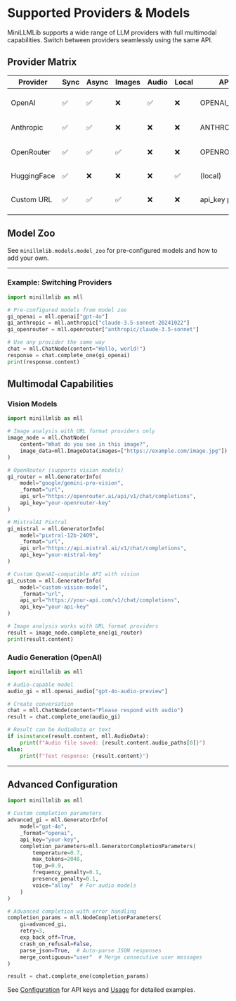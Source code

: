 # Supported Providers & Models

MiniLLMLib supports a wide range of LLM providers with full multimodal capabilities. Switch between providers seamlessly using the same API.

## Provider Matrix

| Provider    | Sync | Async | Images | Audio | Local | API Key/Env | Notes                       |
|-------------|------|-------|--------|-------|-------|-------------|-----------------------------|
| OpenAI      | ✅   | ✅    | ❌     | ✅    | ❌    | OPENAI_API_KEY | GPT-4o, audio generation   |
| Anthropic   | ✅   | ✅    | ❌     | ❌    | ❌    | ANTHROPIC_API_KEY | Claude 3.5 Sonnet         |
| OpenRouter  | ✅   | ✅    | ✅     | ❌    | ❌    | OPENROUTER_API_KEY | 100+ models, vision support |
| HuggingFace | ✅   | ❌    | ❌     | ❌    | ✅    | (local)        | Install `[huggingface]`   |
| Custom URL  | ✅   | ✅    | ✅     | ❌    | ❌    | api_key param  | OpenAI-compatible APIs    |

## Model Zoo

See `minillmlib.models.model_zoo` for pre-configured models and how to add your own.

---

### Example: Switching Providers

```python
import minillmlib as mll

# Pre-configured models from model zoo
gi_openai = mll.openai["gpt-4o"]
gi_anthropic = mll.anthropic["claude-3.5-sonnet-20241022"]
gi_openrouter = mll.openrouter["anthropic/claude-3.5-sonnet"]

# Use any provider the same way
chat = mll.ChatNode(content="Hello, world!")
response = chat.complete_one(gi_openai)
print(response.content)
```

## Multimodal Capabilities

### Vision Models

```python
import minillmlib as mll

# Image analysis with URL format providers only
image_node = mll.ChatNode(
    content="What do you see in this image?",
    image_data=mll.ImageData(images=["https://example.com/image.jpg"])
)

# OpenRouter (supports vision models)
gi_router = mll.GeneratorInfo(
    model="google/gemini-pro-vision",
    _format="url",
    api_url="https://openrouter.ai/api/v1/chat/completions",
    api_key="your-openrouter-key"
)

# MistralAI Pixtral
gi_mistral = mll.GeneratorInfo(
    model="pixtral-12b-2409",
    _format="url",
    api_url="https://api.mistral.ai/v1/chat/completions",
    api_key="your-mistral-key"
)

# Custom OpenAI-compatible API with vision
gi_custom = mll.GeneratorInfo(
    model="custom-vision-model",
    _format="url",
    api_url="https://your-api.com/v1/chat/completions",
    api_key="your-api-key"
)

# Image analysis works with URL format providers
result = image_node.complete_one(gi_router)
print(result.content)
```

### Audio Generation (OpenAI)

```python
import minillmlib as mll

# Audio-capable model
audio_gi = mll.openai_audio["gpt-4o-audio-preview"]

# Create conversation
chat = mll.ChatNode(content="Please respond with audio")
result = chat.complete_one(audio_gi)

# Result can be AudioData or text
if isinstance(result.content, mll.AudioData):
    print(f"Audio file saved: {result.content.audio_paths[0]}")
else:
    print(f"Text response: {result.content}")
```

---

## Advanced Configuration

```python
import minillmlib as mll

# Custom completion parameters
advanced_gi = mll.GeneratorInfo(
    model="gpt-4o",
    _format="openai",
    api_key="your-key",
    completion_parameters=mll.GeneratorCompletionParameters(
        temperature=0.7,
        max_tokens=2048,
        top_p=0.9,
        frequency_penalty=0.1,
        presence_penalty=0.1,
        voice="alloy"  # For audio models
    )
)

# Advanced completion with error handling
completion_params = mll.NodeCompletionParameters(
    gi=advanced_gi,
    retry=3,
    exp_back_off=True,
    crash_on_refusal=False,
    parse_json=True,  # Auto-parse JSON responses
    merge_contiguous="user"  # Merge consecutive user messages
)

result = chat.complete_one(completion_params)
```

See [Configuration](configuration.md) for API keys and [Usage](usage.md) for detailed examples.
